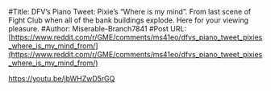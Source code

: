 #Title: DFV’s Piano Tweet: Pixie’s “Where is my mind”. From last scene of Fight Club when all of the bank buildings explode. Here for your viewing pleasure.
#Author: Miserable-Branch7841
#Post URL: [https://www.reddit.com/r/GME/comments/ms41eo/dfvs_piano_tweet_pixies_where_is_my_mind_from/](https://www.reddit.com/r/GME/comments/ms41eo/dfvs_piano_tweet_pixies_where_is_my_mind_from/)


https://youtu.be/jbWHZwD5rGQ